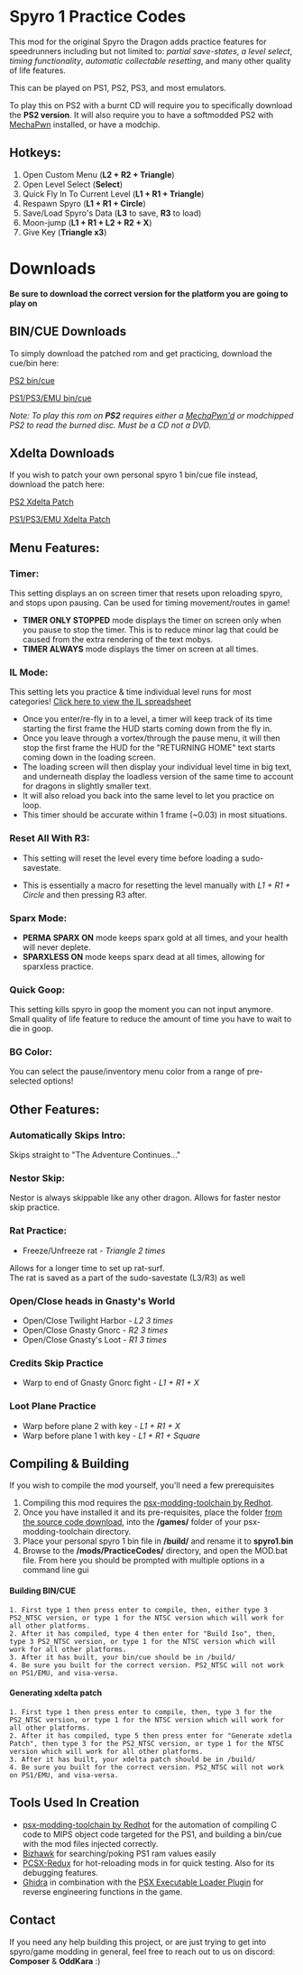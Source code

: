 

# Spyro 1 Practice Codes

This mod for the original Spyro the Dragon adds practice features for speedrunners including but not limited to: *partial save-states*, *a level select*, *timing functionality*, *automatic collectable resetting*, and many other quality of life features.

This can be played on PS1, PS2, PS3, and most emulators. 

To play this on PS2 with a burnt CD will require you to specifically download the **PS2 version**. It will also require you to have a softmodded PS2 with [MechaPwn](https://github.com/MechaResearch/MechaPwn) installed, or have a modchip.

## Hotkeys:
1. Open Custom Menu (**L2 + R2 + Triangle**)
2. Open Level Select (**Select**)
3. Quick Fly In To Current Level (**L1 + R1 + Triangle**)
4. Respawn Spyro (**L1 + R1 + Circle**)
5. Save/Load Spyro's Data (**L3** to save, **R3** to load)
6. Moon-jump (**L1 + R1 + L2 + R2 + X**)
7. Give Key (**Triangle x3**)

# Downloads
**Be sure to download the correct version for the platform you are going to play on**
## BIN/CUE Downloads
To simply download the patched rom and get practicing, download the cue/bin here:
   
[PS2 bin/cue](https://github.com/C0mposer/Spyro-1-Practice-Codes/releases/download/fullrelease1.4/spyro1_PracticeCodes_PS2.zip)
    
[PS1/PS3/EMU bin/cue](https://github.com/C0mposer/Spyro-1-Practice-Codes/releases/download/fullrelease1.4/spyro1_PracticeCodes_PS1.zip)

*Note: To play this rom on **PS2** requires either a [MechaPwn'd](https://github.com/MechaResearch/MechaPwn) or modchipped PS2 to read the burned disc. Must be a CD not a DVD.*

## Xdelta Downloads
If you wish to patch your own personal spyro 1 bin/cue file instead, download the patch here:
   
[PS2 Xdelta Patch](https://github.com/C0mposer/Spyro-1-Practice-Codes/releases/download/fullrelease1.4/spyro1_PracticeCodes_PS2.xdelta)
   
[PS1/PS3/EMU Xdelta Patch](https://github.com/C0mposer/Spyro-1-Practice-Codes/releases/download/fullrelease1.4/spyro1_PracticeCodes_PS1.xdelta)

## Menu Features:

### Timer: 
This setting displays an on screen timer that resets upon reloading spyro, and stops upon pausing. Can be used for timing movement/routes in game!

- **TIMER ONLY STOPPED** mode displays the timer on screen only when you pause to stop the timer. This is to reduce minor lag that could be caused from the extra rendering of the text mobys.
- **TIMER ALWAYS** mode displays the timer on screen at all times.
	 
### IL Mode:
This setting lets you practice & time individual level runs for most categories! [Click here to view the IL spreadsheet](https://www.docs.google.com/spreadsheets/d/1FLkc8-dGTO4jJhAi5nDrhm0h6qlVflPlAIlXAYEylsg/edit#gid=1140931951)

- Once you enter/re-fly in to a level, a timer will keep track of its time starting the first frame the HUD starts coming down from the fly in.
- Once you leave through a vortex/through the pause menu, it will then stop the first frame the HUD for the "RETURNING HOME" text starts coming down in the loading screen.
- The loading screen will then display your individual level time in big text, and underneath display the loadless version of the same time to account for dragons in slightly smaller text.
- It will also reload you back into the same level to let you practice on loop.
- This timer should be accurate within 1 frame (~0.03) in most situations.
	 
### Reset All With R3:
- This setting will reset the level every time before loading a sudo-savestate.   

- This is essentially a macro for resetting the level manually with *L1 + R1 + Circle* and then pressing R3 after.
	 
### Sparx Mode:
- **PERMA SPARX ON** mode keeps sparx gold at all times, and your health will never deplete.
- **SPARXLESS ON** mode keeps sparx dead at all times, allowing for sparxless practice.
	 
### Quick Goop:
This setting kills spyro in goop the moment you can not input anymore. Small quality of life feature to reduce the amount of time you have to wait to die in goop.
	 
### BG Color:
You can select the pause/inventory menu color from a range of pre-selected options!
	 

## Other Features:

### Automatically Skips Intro:
Skips straight to "The Adventure Continues..."
	
### Nestor Skip:
Nestor is always skippable like any other dragon. Allows for faster nestor skip practice.

### Rat Practice:
- Freeze/Unfreeze rat - *Triangle 2 times*  
  
Allows for a longer time to set up rat-surf.  
The rat is saved as a part of the sudo-savestate (L3/R3) as well

### Open/Close heads in Gnasty's World
- Open/Close Twilight Harbor - *L2 3 times*   
- Open/Close Gnasty Gnorc - *R2 3 times*   
- Open/Close Gnasty's Loot - *R1 3 times*   

### Credits Skip Practice
- Warp to end of Gnasty Gnorc fight - *L1 + R1 + X*   

### Loot Plane Practice
- Warp before plane 2 with key - *L1 + R1 + X*   
- Warp before plane 1 with key - *L1 + R1 + Square*   


## Compiling & Building
If you wish to compile the mod yourself, you'll need a few prerequisites
1. Compiling this mod requires the [psx-modding-toolchain by Redhot](https://github.com/mateusfavarin/psx-modding-toolchain). 
2. Once you have installed it and its pre-requisites, place the folder [from the source code download](https://github.com/C0mposer/Spyro-1-Practice-Codes/archive/refs/heads/master.zip), into the **/games/** folder of your psx-modding-toolchain directory.
4. Place your personal spyro 1 bin file in **/build/** and rename it to **spyro1.bin**
5. Browse to the **/mods/PracticeCodes/** directory, and open the MOD.bat file. From here you should be prompted with multiple options in a command line gui

#### Building BIN/CUE
	
	1. First type 1 then press enter to compile, then, either type 3 PS2_NTSC version, or type 1 for the NTSC version which will work for all other platforms.
	2. After it has compiled, type 4 then enter for "Build Iso", then, type 3 PS2_NTSC version, or type 1 for the NTSC version which will work for all other platforms.
	3. After it has built, your bin/cue should be in /build/
	4. Be sure you built for the correct version. PS2_NTSC will not work on PS1/EMU, and visa-versa.

#### Generating xdelta patch
	
	1. First type 1 then press enter to compile, then, type 3 for the PS2_NTSC version, or type 1 for the NTSC version which will work for all other platforms.
	2. After it has compiled, type 5 then press enter for "Generate xdetla Patch", then type 3 for the PS2_NTSC version, or type 1 for the NTSC version which will work for all other platforms.
	3. After it has built, your xdelta patch should be in /build/
	4. Be sure you built for the correct version. PS2_NTSC will not work on PS1/EMU, and visa-versa.
	

## Tools Used In Creation

 - [psx-modding-toolchain by Redhot](https://github.com/mateusfavarin/psx-modding-toolchain) for the automation of compiling C code to MIPS object code targeted for the PS1, and building a bin/cue with the mod files injected correctly.
 - [Bizhawk](https://github.com/TASEmulators/BizHawk) for searching/poking PS1 ram values easily
 - [PCSX-Redux](https://github.com/grumpycoders/pcsx-redux/) for hot-reloading mods in for quick testing. Also for its debugging features.
 - [Ghidra](https://github.com/NationalSecurityAgency/ghidra) in combination with the [PSX Executable Loader Plugin](https://github.com/lab313ru/ghidra_psx_ldr) for reverse engineering functions in the game.

## Contact

If you need any help building this project, or are just trying to get into spyro/game modding in general, feel free to reach out to us on discord: **Composer** & **OddKara** :)
